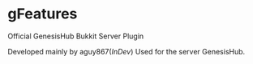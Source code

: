 # gFeatures
Official GenesisHub Bukkit Server Plugin

Developed mainly by aguy867(_InDev_)
Used for the server GenesisHub.
